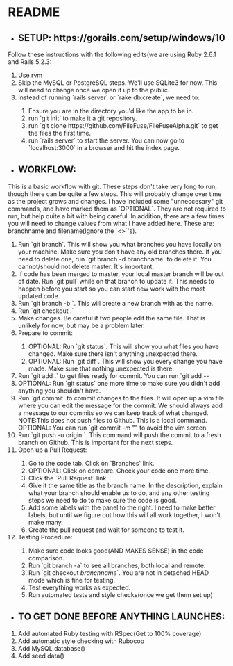 # README

* <h2>SETUP: https://gorails.com/setup/windows/10 </h2>
<p>Follow these instructions with the following edits(we are using Ruby 2.6.1 and Rails 5.2.3:</p>
<ol> 
  <li>Use rvm</li>
  <li>Skip the MySQL or PostgreSQL steps. We'll use SQLite3 for now. This will need to change once we open it up to the public.</li>
  <li>Instead of running `rails server` or `rake db:create`, we need to:</li>
  <ol> 
    <li>Ensure you are in the directory you'd like the app to be in.</li>
    <li>run `git init` to make it a git repository.</li>
    <li>run `git clone https://github.com/FileFuse/FileFuseAlpha.git` to get the files the first time.</li>
    <li>run `rails server` to start the server. You can now go to `localhost:3000` in a browser and hit the index page.</li>
  </ol>
</ol>

* <h2>WORKFLOW:</h2>
<p>This is a basic workflow with git. These steps don't take very long to run, though there can be quite a few steps. This will probably change over time as the project grows and changes. I have included some "unneccesary" git commands, and have marked them as `OPTIONAL`. They are not required to run, but help quite a bit with being careful. In addition, there are a few times you will need to change values from what I have added here. These are: branchname and filename(Ignore the `<>`'s).</p>
<ol> 
  <li>Run `git branch`. This will show you what branches you have locally on your machine. Make sure you don't have any old branches there. If you need to delete one, run `git branch -d branchname` to delete it. You cannot/should not delete master. It's important.</li>
  <li>If code has been merged to master, your local master branch will be out of date. Run `git pull` while on that branch to update it. This needs to happen before you start so you can start new work with the most updated code.</li>
  <li>Run `git branch -b <branchname>`. This will create a new branch with <branchname> as the name. </li>
  <li>Run `git checkout <branchname>.`</li>
  <li>Make changes. Be careful if two people edit the same file. That is unlikely for now, but may be a problem later.</li>
  <li>Prepare to commit:</li>
  <ol>
    <li>OPTIONAL: Run `git status`. This will show you what files you have changed. Make sure there isn't anything unexpected there.</li>
    <li>OPTIONAL: Run `git diff`. This will show you every change you have made. Make sure that nothing unexpected is there.</li>
  </ol>
  <li>Run `git add .` to get files ready for commit. You can run `git add -- <filename></li>
  <li>OPTIONAL: Run `git status` one more time to make sure you didn't add anything you shouldn't have.</li>
  <li>Run `git commit` to commit changes to the files. It will open up a vim file where you can edit the message for the commit. We should always add a message to our commits so we can keep track of what changed. NOTE:This does not push files to Github. This is a local command. OPTIONAL: You can run `git commit -m "<message>" to avoid the vim screen.</li>
  <li> Run `git push -u origin <branchname>`. This command will push the commit to a fresh branch on Github. This is important for the next steps.</li>
  <li>Open up a Pull Request:</li>
    <ol>
      <li>Go to the code tab. Click on `Branches` link.</li>
      <li>OPTIONAL: Click on compare. Check your code one more time.</li>
      <li>Click the `Pull Request` link.</li>
      <li>Give it the same title as the branch name. In the description, explain what your branch should enable us to do, and any other testing steps we need to do to make sure the code is good.</li>
      <li>Add some labels with the panel to the right. I need to make better labels, but until we figure out how this will all work together, I won't make many.</li>
      <li>Create the pull request and wait for someone to test it.</li>
  </ol>
    <li>Testing Procedure:</li>
    <ol>
      <li>Make sure code looks good(AND MAKES SENSE) in the code comparison.</li>
      <li>Run `git branch -a` to see all branches, both local and remote.</li>  
      <li>Run `git checkout <i>branchname</i>`. You are not in detached HEAD mode which is fine for testing.</li>
      <li>Test everything works as expected.</li>
      <li>Run automated tests and style checks(once we get them set up)</li>
    </ol>
</ol>
    
* <h2>TO GET DONE BEFORE ANYTHING LAUNCHES: </h2>
<ol>
  <li>Add automated Ruby testing with RSpec(Get to 100% coverage)</li>
  <li>Add automatic style checking with Rubocop</li>
  <li>Add MySQL database()</li>
  <li>Add seed data()</li>
</ol>

